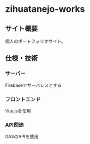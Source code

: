 # zihuatanejo-works
## サイト概要
個人のポートフォリオサイト。
## 仕様・技術
### サーバー
Firebaseでサーバレスとする
### フロントエンド
Vue.jsを使用
### API関連
GASのAPIを使用
